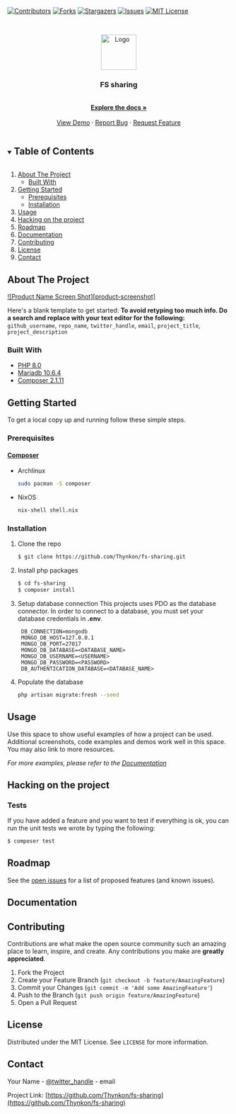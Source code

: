 <!--
*** Thanks for checking out the Best-README-Template. If you have a suggestion
*** that would make this better, please fork the repo and create a pull request
*** or simply open an issue with the tag "enhancement".
*** Thanks again! Now go create something AMAZING! :D
***
***
***
*** To avoid retyping too much info. Do a search and replace for the following:
*** github_username, repo_name, twitter_handle, email, project_title, project_description
-->



<!-- PROJECT SHIELDS -->
<!--
*** I'm using markdown "reference style" links for readability.
*** Reference links are enclosed in brackets [ ] instead of parentheses ( ).
*** See the bottom of this document for the declaration of the reference variables
*** for contributors-url, forks-url, etc. This is an optional, concise syntax you may use.
*** https://www.markdownguide.org/basic-syntax/#reference-style-links
-->
[![Contributors][contributors-shield]][contributors-url]
[![Forks][forks-shield]][forks-url]
[![Stargazers][stars-shield]][stars-url]
[![Issues][issues-shield]][issues-url]
[![MIT License][license-shield]][license-url]


<!-- PROJECT LOGO -->
<br />
<p align="center">
  <a href="https://github.com/Thynkon/fs-sharing">
    <img src="public/assets/img/logo.png" alt="Logo" width="80" height="80">
  </a>

<h3 align="center">FS sharing</h3>

  <p align="center">
    <br />
    <a href="./doc"><strong>Explore the docs »</strong></a>
    <br />
    <br />
    <a href="https://github.com/Thynkon/fs-sharing">View Demo</a>
    ·
    <a href="https://github.com/Thynkon/fs-sharing/issues">Report Bug</a>
    ·
    <a href="https://github.com/Thynkon/fs-sharing/issues">Request Feature</a>
  </p>
</p>



<!-- TABLE OF CONTENTS -->
<details open="open">
  <summary><h2 style="display: inline-block">Table of Contents</h2></summary>
  <ol>
    <li>
      <a href="#about-the-project">About The Project</a>
      <ul>
        <li><a href="#built-with">Built With</a></li>
      </ul>
    </li>
    <li>
      <a href="#getting-started">Getting Started</a>
      <ul>
        <li><a href="#prerequisites">Prerequisites</a></li>
        <li><a href="#installation">Installation</a></li>
      </ul>
    </li>
    <li><a href="#usage">Usage</a></li>
    <li><a href="#hacking-on-the-project">Hacking on the project</a></li>
    <li><a href="#roadmap">Roadmap</a></li>
    <li><a href="#documentation">Documentation</a></li>
    <li><a href="#contributing">Contributing</a></li>
    <li><a href="#license">License</a></li>
    <li><a href="#contact">Contact</a></li>
  </ol>
</details>



<!-- ABOUT THE PROJECT -->
## About The Project

[![Product Name Screen Shot][product-screenshot]](https://example.com)

Here's a blank template to get started:
**To avoid retyping too much info. Do a search and replace with your text editor for the following:**
`github_username`, `repo_name`, `twitter_handle`, `email`, `project_title`, `project_description`


### Built With

* [PHP 8.0](https://www.php.net/releases/8.0/en.php)
* [Mariadb 10.6.4](https://mariadb.com/kb/en/mariadb-1064-release-notes/)
* [Composer 2.1.11](https://getcomposer.org/download/)


<!-- GETTING STARTED -->
## Getting Started

To get a local copy up and running follow these simple steps.

### Prerequisites
#### [Composer](https://getcomposer.org/)
- Archlinux
    ```sh
    sudo pacman -S composer
    ```

- NixOS
    ```sh
    nix-shell shell.nix
    ```

### Installation

1. Clone the repo
   ```sh
   $ git clone https://github.com/Thynkon/fs-sharing.git
   ```
2. Install php packages
   ```sh
   $ cd fs-sharing
   $ composer install
   ```

4. Setup database connection
   This projects uses PDO as the database connector. In order to connect to a database, you must
   set your database credentials in **.env**.
   ```dotenv
    DB_CONNECTION=mongodb
    MONGO_DB_HOST=127.0.0.1
    MONGO_DB_PORT=27017
    MONGO_DB_DATABASE=<DATABASE_NAME>
    MONGO_DB_USERNAME=<USERNAME>
    MONGO_DB_PASSWORD=<PASSWORD>
    DB_AUTHENTICATION_DATABASE=<DATABASE_NAME>
   ```

5. Populate the database
   ```sh
   php artisan migrate:fresh --seed
   ```

<!-- USAGE EXAMPLES -->
## Usage

Use this space to show useful examples of how a project can be used. Additional screenshots, code examples and demos work well in this space. You may also link to more resources.

_For more examples, please refer to the [Documentation](https://example.com)_

## Hacking on the project
### Tests
If you have added a feature and you want to test if everything is ok, you can run the unit tests we wrote
by typing the following:
```sh
$ composer test
```

<!-- ROADMAP -->
## Roadmap

See the [open issues](https://github.com/Thynkon/fs-sharing/issues) for a list of proposed features (and known issues).

## Documentation

<!-- CONTRIBUTING -->
## Contributing

Contributions are what make the open source community such an amazing place to learn, inspire, and create. Any contributions you make are **greatly appreciated**.

1. Fork the Project
2. Create your Feature Branch (`git checkout -b feature/AmazingFeature`)
3. Commit your Changes (`git commit -m 'Add some AmazingFeature'`)
4. Push to the Branch (`git push origin feature/AmazingFeature`)
5. Open a Pull Request



<!-- LICENSE -->
## License

Distributed under the MIT License. See `LICENSE` for more information.



<!-- CONTACT -->
## Contact

Your Name - [@twitter_handle](https://twitter.com/twitter_handle) - email

Project Link: [https://github.com/Thynkon/fs-sharing](https://github.com/Thynkon/fs-sharing)

<!-- MARKDOWN LINKS & IMAGES -->
<!-- https://www.markdownguide.org/basic-syntax/#reference-style-links -->
[contributors-shield]: https://img.shields.io/github/contributors/Thynkon/repo.svg?style=for-the-badge
[contributors-url]: https://github.com/Thynkon/fs-sharing/graphs/contributors
[forks-shield]: https://img.shields.io/github/forks/Thynkon/repo.svg?style=for-the-badge
[forks-url]: https://github.com/Thynkon/fs-sharing/network/members
[stars-shield]: https://img.shields.io/github/stars/Nomeos/repo.svg?style=for-the-badge
[stars-url]: https://github.com/Thynkon/fs-sharing/stargazers
[issues-shield]: https://img.shields.io/github/issues/Nomeos/repo.svg?style=for-the-badge
[issues-url]: https://github.com/Thynkon/fs-sharing/issues
[license-shield]: https://img.shields.io/github/license/Nomeos/repo.svg?style=for-the-badge
[license-url]: https://github.com/Thynkon/fs-sharing/blob/master/LICENSE
